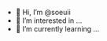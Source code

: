 - 👋 Hi, I’m @soeuii
- 👀 I’m interested in ...
- 🌱 I’m currently learning ...

<!---
soeuii/soeuii is a ✨ special ✨ repository because its `README.md` (this file) appears on your GitHub profile.
You can click the Preview link to take a look at your changes.
--->
